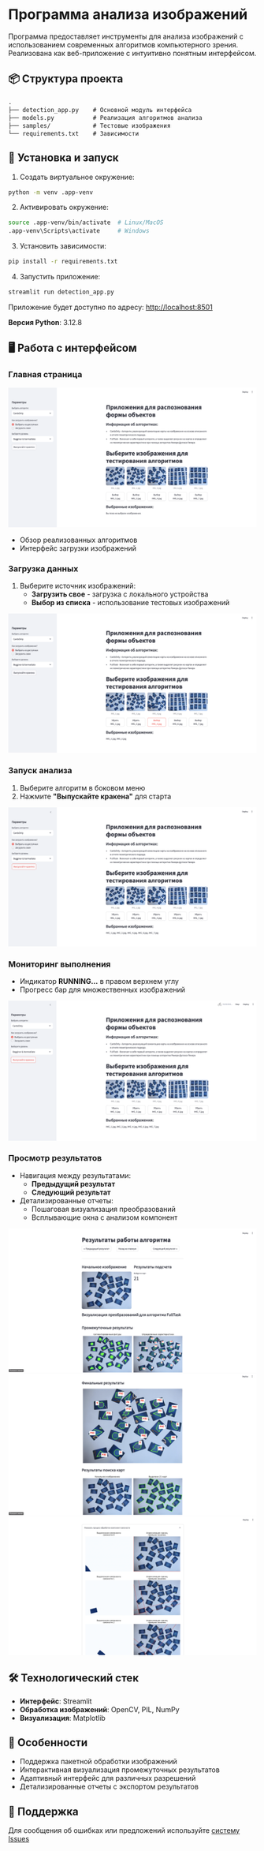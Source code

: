 # Программа анализа изображений

Программа предоставляет инструменты для анализа изображений с использованием современных алгоритмов компьютерного зрения. Реализована как веб-приложение с интуитивно понятным интерфейсом.

## 📦 Структура проекта

```
.
├── detection_app.py    # Основной модуль интерфейса
├── models.py           # Реализация алгоритмов анализа
├── samples/            # Тестовые изображения
└── requirements.txt    # Зависимости
```

## 🚀 Установка и запуск

1. Создать виртуальное окружение:
```bash
python -m venv .app-venv
```

2. Активировать окружение:
```bash
source .app-venv/bin/activate  # Linux/MacOS
.app-venv\Scripts\activate     # Windows
```

3. Установить зависимости:
```bash
pip install -r requirements.txt
```

4. Запустить приложение:
```bash
streamlit run detection_app.py
```

Приложение будет доступно по адресу: [http://localhost:8501](http://localhost:8501)

**Версия Python**: 3.12.8

## 🖥️ Работа с интерфейсом

### Главная страница
![Главная страница](images/title_page.png)

- Обзор реализованных алгоритмов
- Интерфейс загрузки изображений

### Загрузка данных
1. Выберите источник изображений:
   - **Загрузить свое** - загрузка с локального устройства
   - **Выбор из списка** - использование тестовых изображений

![Выбор изображений](images/choose.png)

### Запуск анализа
1. Выберите алгоритм в боковом меню
2. Нажмите **"Выпускайте кракена"** для старта

![Запуск алгоритма](images/run.png)

### Мониторинг выполнения
- Индикатор **RUNNING...** в правом верхнем углу
- Прогресс бар для множественных изображений

![Индикатор выполнения](images/running.png)

### Просмотр результатов
- Навигация между результатами:
  - **Предыдущий результат**
  - **Следующий результат**
- Детализированные отчеты:
  - Пошаговая визуализация преобразований
  - Всплывающие окна с анализом компонент

![Результаты анализа](images/results.png)
![Детализированные результаты](images/extended_res.png)
![Анализ компонент](images/components_res.png)

## 🛠️ Технологический стек
- **Интерфейс**: Streamlit
- **Обработка изображений**: OpenCV, PIL, NumPy
- **Визуализация**: Matplotlib

## 📌 Особенности
- Поддержка пакетной обработки изображений
- Интерактивная визуализация промежуточных результатов
- Адаптивный интерфейс для различных разрешений
- Детализированные отчеты с экспортом результатов

## 🤝 Поддержка
Для сообщения об ошибках или предложений используйте [систему Issues](https://github.com/kellesett/figure-form-analisis/issues)